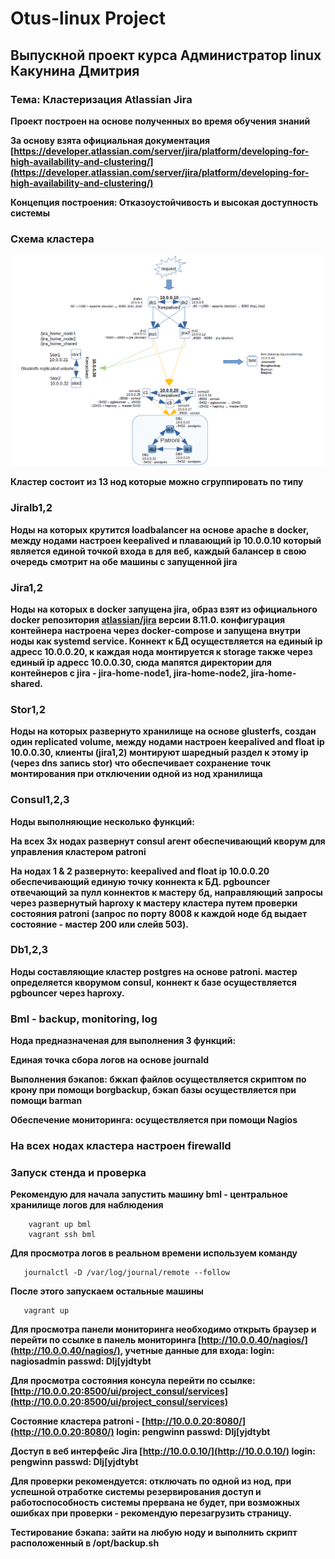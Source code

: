 # Otus-linux Project
## Выпускной проект курса Администратор linux Какунина Дмитрия
### Тема: Кластеризация Atlassian Jira

__Проект построен на основе полученных во время обучения знаний__

__За основу взята официальная документация [https://developer.atlassian.com/server/jira/platform/developing-for-high-availability-and-clustering/](https://developer.atlassian.com/server/jira/platform/developing-for-high-availability-and-clustering/)__

__Концепция построения: Отказоустойчивость и высокая доступность системы__

### Схема кластера

![img](https://github.com/kakunindima/otus_linux_project/blob/master/img/project_2.png)

__Кластер состоит из 13 нод которые можно сгруппировать по типу__

### Jiralb1,2

__Ноды на которых крутится loadbalancer на основе apache в docker, между нодами настроен keepalived и плавающий ip 10.0.0.10 который является единой точкой входа в для веб, каждый балансер в свою очередь смотрит на обе машины с запущенной jira__

### Jira1,2

__Ноды на которых в docker запущена jira, образ взят из официального docker репозитория [atlassian/jira](hub.docker.com/r/atlassian/jira-software) версии 8.11.0. конфигурация контейнера настроена через docker-compose и запущена внутри ноды как systemd service. Коннект к БД осуществляется на единый ip адресс 10.0.0.20, к каждая нода монтируется к storage также через единый ip адресс 10.0.0.30, сюда мапятся директории для контейнеров с jira - jira-home-node1, jira-home-node2, jira-home-shared.__

### Stor1,2

__Ноды на которых развернуто хранилище на основе glusterfs, создан один replicated volume, между нодами настроен keepalived and float ip 10.0.0.30, клиенты (jira1,2) монтируют шаредный раздел к этому ip (через dns запись stor) что обеспечивает сохранение точк монтирования при отключении одной из нод хранилища__

### Consul1,2,3

__Ноды выполняющие несколько функций:__

__На всех 3х нодах развернут consul агент обеспечивающий кворум для управления кластером patroni__

__На нодах 1 & 2 развернуто: keepalived and float ip 10.0.0.20 обеспечивающий единую точку коннекта к БД. pgbouncer отвечающий за пулл коннектов к мастеру бд, направляющий запросы через развернутый haproxy к мастеру кластера путем проверки состояния patroni (запрос по порту 8008 к каждой ноде бд выдает состояние - мастер 200 или слейв 503).__

### Db1,2,3

__Ноды составляющие кластер postgres на основе patroni. мастер определяется кворумом consul, коннект к базе осуществляется pgbouncer через haproxy.__

### Bml - backup, monitoring, log

__Нода предназначеная для выполнения 3 функций:__

__Единая точка сбора логов на основе journald__

__Выполнения бэкапов: бжкап файлов осуществляется скриптом по крону при помощи borgbackup, бэкап базы осуществляется при помощи barman__

__Обеспечение мониторинга: осуществляется при помощи Nagios__

### На всех нодах кластера настроен firewalld

### Запуск стенда и проверка

__Рекомендую для начала запустить машину bml - центральное хранилище логов для наблюдения__

```
    vagrant up bml
    vagrant ssh bml
```
__Для просмотра логов в реальном времени используем команду__

```
   journalctl -D /var/log/journal/remote --follow
```

__После этого запускаем остальные машины__

```
   vagrant up
```

__Для просмотра панели мониторинга необходимо открыть браузер и перейти по ссылке в панель мониторинга [http://10.0.0.40/nagios/](http://10.0.0.40/nagios/), учетные данные для входа: login: nagiosadmin passwd: Dlj[yjdtybt__

__Для просмотра состояния консула перейти по ссылке: [http://10.0.0.20:8500/ui/project_consul/services](http://10.0.0.20:8500/ui/project_consul/services)__

__Состояние кластера patroni - [http://10.0.0.20:8080/](http://10.0.0.20:8080/) login: pengwinn passwd: Dlj[yjdtybt__

__Доступ в веб интерфейс Jira [http://10.0.0.10/](http://10.0.0.10/) login: pengwinn passwd: Dlj[yjdtybt__

__Для проверки рекомендуется: отключать по одной из нод, при успешной отработке системы резервирования доступ и работоспособность системы прервана не будет, при возможных ошибках при проверки - рекомендую перезагрузить страницу.__

__Тестирование бэкапа: зайти на любую ноду и выполнить скрипт расположенный в /opt/backup.sh__